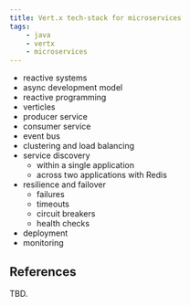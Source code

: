 ```yaml
---
title: Vert.x tech-stack for microservices
tags:
    - java
    - vertx
    - microservices
---
```


- reactive systems
- async development model
- reactive programming
- verticles
- producer service
- consumer service
- event bus
- clustering and load balancing
- service discovery
  - within a single application
  - across two applications with Redis
- resilience and failover
  - failures
  - timeouts
  - circuit breakers
  - health checks
- deployment
- monitoring

References
----------

TBD.
